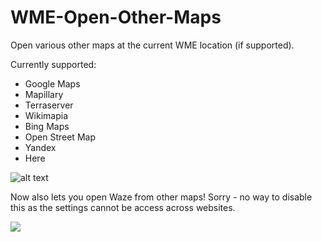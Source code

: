 # WME-Open-Other-Maps
Open various other maps at the current WME location (if supported).

Currently supported:
* Google Maps
* Mapillary
* Terraserver
* Wikimapia
* Bing Maps
* Open Street Map
* Yandex
* Here

![alt text](https://imgur.com/V1QODfB.png)


Now also lets you open Waze from other maps!  Sorry - no way to disable this as the settings cannot be access across websites.

![](https://imgur.com/JFr1zx6.png)
